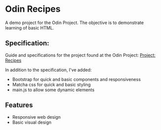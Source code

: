# Odin Recipes
A demo project for the Odin Project. The objective is to demonstrate learning of basic HTML.

## Specification:
Guide and specifications for the project found at the Odin Project:
[Project: Recipes](https://www.theodinproject.com/lessons/foundations-recipes)

In addition to the specification, I've added:
- Bootstrap for quick and basic components and responsiveness
- Matcha css for quick and basic styling
- main.js to allow some dynamic elements

## Features
- Responsive web design
- Basic visual design